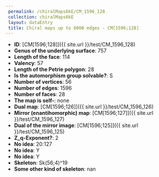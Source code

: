 ```yaml
--- 
 permalink: /chiralMaps6kE/CM_1596_128 
 collection: chiralMaps6kE
 layout: dataEntry
 title: Chiral maps up to 6000 edges - CM[1596;128]
---
```


- **ID**: [CM[1596;128]]({{ site.url }}/test/CM_1596_128)
- **Genus of the underlying surface**: 757
- **Length of the face**: 114
- **Valency**: 57
- **Length of the Petrie polygon**: 28
- **Is the automorphism group solvable?**: S
- **Number of vertices**: 56
- **Number of edges**: 1596
- **Number of faces**: 28
- **The map is self-**: none
- **Dual map**: [CM[1596;126]]({{ site.url }}/test/CM_1596_126)
- **Mirror (enantihomorphic) map**: [CM[1596;127]]({{ site.url }}/test/CM_1596_127)
- **Dual of the mirror image**: [CM[1596;125]]({{ site.url }}/test/CM_1596_125)
- **Z_q-Exponent?**: 2
- **No idea**:  20:127
- **No idea**: Y
- **No idea**: Y
- **Skeleton**: Sk(56;4)^19
- **Some other kind of skeleton**: nan
